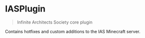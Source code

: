 # IASPlugin
> Infinite Architects Society core plugin

Contains hotfixes and custom additions to the IAS Minecraft server.